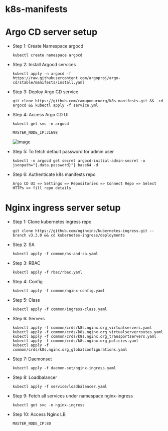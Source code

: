 # k8s-manifests

# Argo CD server setup
* Step 1: Create Namespace argocd
  ```
  kubectl create namespace argocd
  ```
* Step 2: Install Argocd services
  ```
  kubectl apply -n argocd -f https://raw.githubusercontent.com/argoproj/argo-cd/stable/manifests/install.yaml
  ```
* Step 3: Deploy Argo CD service
  ```
  git clone https://github.com/ramupunuruorg/k8s-manifests.git &&  cd argocd && kubectl apply -f service.yml
  ```
* Step 4: Access Argo CD UI
  ```
  kubectl get svc -n argocd
  ```
  ```
  MASTER_NODE_IP:31698
  ```
  ![image](https://github.com/cloudstonesorg/csp-deployments/assets/112494492/f412d5ee-262f-45e1-b140-26d99d0f2f2b)

* Step 5: To fetch default password for admin user
  ```
  kubectl -n argocd get secret argocd-initial-admin-secret -o jsonpath="{.data.password}"| base64 -d
  ```
* Step 6: Authenticate k8s manifests repo
  ```
  Argo CD UI => Settings => Repositories => Connect Repo => Select HTTPs => fill repo details
  ```

# Nginx ingress server setup
* Step 1: Clone kubernetes ingress repo
  ```
  git clone https://github.com/nginxinc/kubernetes-ingress.git --branch v3.3.0 && cd kubernetes-ingress/deployments
  ```
* Step 2: SA 
  ```
  kubectl apply -f common/ns-and-sa.yaml
  ```
* Step 3: RBAC 
  ```
  kubectl apply -f rbac/rbac.yaml
  ```
* Step 4: Config
  ```
  kubectl apply -f common/nginx-config.yaml
  ```
* Step 5: Class 
  ```
  kubectl apply -f common/ingress-class.yaml
  ```
* Step 6: Servers 
  ```
  kubectl apply -f common/crds/k8s.nginx.org_virtualservers.yaml
  kubectl apply -f common/crds/k8s.nginx.org_virtualserverroutes.yaml
  kubectl apply -f common/crds/k8s.nginx.org_transportservers.yaml
  kubectl apply -f common/crds/k8s.nginx.org_policies.yaml
  kubectl apply -f common/crds/k8s.nginx.org_globalconfigurations.yaml
  ```
* Step 7: Daemonset 
  ```
  kubectl apply -f daemon-set/nginx-ingress.yaml
  ```
* Step 8: Loadbalancer 
  ```
  kubectl apply -f service/loadbalancer.yaml
  ```
* Step 9: Fetch all services under namespace nginx-ingress
  ```
  kubectl get svc -n nginx-ingress
  ```
* Step 10: Access Nginx LB 
  ```
  MASTER_NODE_IP:80


